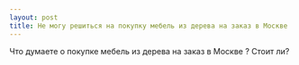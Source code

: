 ```yaml
---
layout: post 
title: Не могу решиться на покупку мебель из дерева на заказ в Москве 
--- 
```

Что думаете о покупке мебель из дерева на заказ в Москве ? Стоит ли?